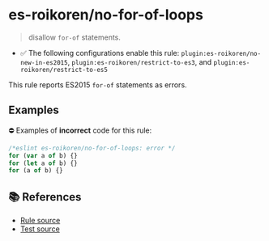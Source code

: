 # es-roikoren/no-for-of-loops
> disallow `for-of` statements.

- ✅ The following configurations enable this rule: `plugin:es-roikoren/no-new-in-es2015`, `plugin:es-roikoren/restrict-to-es3`, and `plugin:es-roikoren/restrict-to-es5`

This rule reports ES2015 `for-of` statements as errors.

## Examples

⛔ Examples of **incorrect** code for this rule:

```js
/*eslint es-roikoren/no-for-of-loops: error */
for (var a of b) {}
for (let a of b) {}
for (a of b) {}
```

## 📚 References

- [Rule source](https://github.com/roikoren755/eslint-plugin-es/blob/v3.0.0/src/rules/no-for-of-loops.ts)
- [Test source](https://github.com/roikoren755/eslint-plugin-es/blob/v3.0.0/tests/src/rules/no-for-of-loops.ts)
